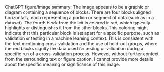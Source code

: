 ChatGPT figure/image summary: The image appears to be a graphic or diagram containing a sequence of blocks. There are four blocks aligned horizontally, each representing a portion or segment of data (such as in a dataset). The fourth block from the left is colored in red, which typically highlights or distinguishes it from the other blocks. This coloring might indicate that this particular block is set apart for a specific purpose, such as validation or testing in a machine learning context. This is consistent with the text mentioning cross-validation and the use of hold-out groups, where the red blocks signify the data used for testing or validation during a specific run of a cross-validation process. However, without further context from the surrounding text or figure caption, I cannot provide more details about the specific meaning or significance of this image.